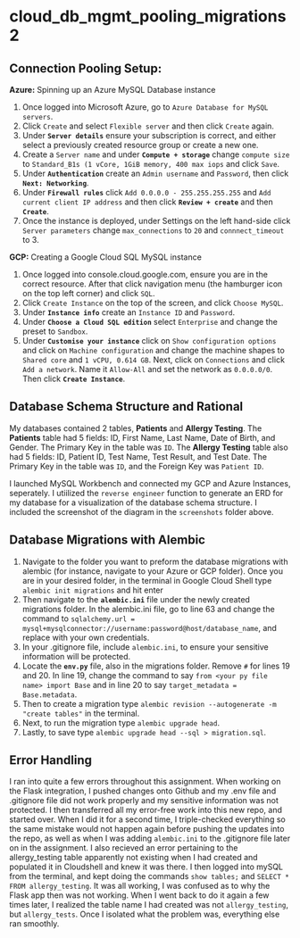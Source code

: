 # cloud_db_mgmt_pooling_migrations2

## Connection Pooling Setup: 

**Azure:** Spinning up an Azure MySQL Database instance

1. Once logged into Microsoft Azure, go to `Azure Database for MySQL servers`.
2. Click `Create` and select `Flexible server` and then click `Create` again.
3. Under **`Server details`** ensure your subscription is correct, and either select a previously created resource group or create a new one.
4. Create a `Server name` and under **`Compute + storage`** change `compute size` to `Standard_B1s (1 vCore, 1GiB memory, 400 max iops` and click `Save`.
5. Under **`Authentication`** create an `Admin username` and `Password`, then click **`Next: Networking`**.
6. Under **`Firewall rules`** click `Add 0.0.0.0 - 255.255.255.255` and `Add current client IP address` and then click **`Review + create`** and then **`Create`**.
7. Once the instance is deployed, under Settings on the left hand-side click `Server parameters` change `max_connections` to `20` and `connnect_timeout` to 3. 



**GCP:** Creating a Google Cloud SQL MySQL instance

1. Once logged into console.cloud.google.com, ensure you are in the correct resource. After that click navigation menu (the hamburger icon on the top left corner) and click `SQL`.
2. Click `Create Instance` on the top of the screen, and click `Choose MySQL`.
3. Under **`Instance info`** create an `Instance ID` and `Password`.
4. Under **`Choose a Cloud SQL edition`** select `Enterprise` and change the preset to `Sandbox`.
5. Under **`Customise your instance`** click on `Show configuration options` and click on `Machine configuration` and change the machine shapes to `Shared core` and `1 vCPU, 0.614 GB`. Next, click on `Connections` and click `Add a network`. Name it `Allow-All` and set the network as `0.0.0.0/0`. Then click **`Create Instance`**. 

## Database Schema Structure and Rational

My databases contained 2 tables, **Patients** and **Allergy Testing**. The **Patients** table had 5 fields: ID, First Name, Last Name, Date of Birth, and Gender. The Primary Key in the table was `ID`. The **Allergy Testing** table also had 5 fields: ID, Patient ID, Test Name, Test Result, and Test Date. The Primary Key in the table was `ID`, and the Foreign Key was `Patient ID`. 

I launched MySQL Workbench and connected my GCP and Azure Instances, seperately. I utiilized the `reverse engineer` function to generate an ERD for my database for a visualization of the database schema structure. I included the screenshot of the diagram in the `screenshots` folder above. 

## Database Migrations with Alembic

1. Navigate to the folder you want to preform the database migrations with alembic (for instance, navigate to your Azure or GCP folder). Once you are in your desired folder, in the terminal in Google Cloud Shell type `alembic init migrations` and hit enter
2. Then navigate to the **`alembic.ini`** file under the newly created migrations folder. In the alembic.ini file, go to line 63 and change the command to `sqlalchemy.url = mysql+mysqlconnector://username:password@host/database_name`, and replace with your own credentials.
3. In your .gitignore file, include `alembic.ini`, to ensure your sensitive information will be protected.
4. Locate the **`env.py`** file, also in the migrations folder. Remove `#` for lines 19 and 20. In line 19, change the command to say `from <your py file name> import Base` and in line 20 to say `target_metadata = Base.metadata`.
5. Then to create a migration type `alembic revision --autogenerate -m "create tables"` in the terminal.
6. Next, to run the migration type `alembic upgrade head`.
7. Lastly, to save type  `alembic upgrade head --sql > migration.sql`.

## Error Handling
I ran into quite a few errors throughout this assignment. When working on the Flask integration, I pushed changes onto Github and my .env file and .gitignore file did not work properly and my sensitive information was not protected. I then transferred all my error-free work into this new repo, and started over. When I did it for a second time, I triple-checked everything so the same mistake would not happen again before pushing the updates into the repo, as well as when I was adding `alembic.ini` to the .gitignore file later on in the assignment. I also recieved an error pertaining to the allergy_testing table apparently not existing when I had created and populated it in Cloudshell and knew it was there. I then logged into mySQL from the terminal, and kept doing the commands `show tables;` and `SELECT * FROM allergy_testing`. It was all working, I was confused as to why the Flask app then was not working. When I went back to do it again a few times later, I realized the table name I had created was not `allergy_testing`, but `allergy_tests`. Once I isolated what the problem was, everything else ran smoothly.  


